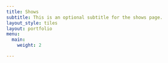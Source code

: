 ```yaml
---
title: Shows
subtitle: This is an optional subtitle for the shows page.
layout_style: tiles
layout: portfolio
menu:
  main:
    weight: 2

---
```

